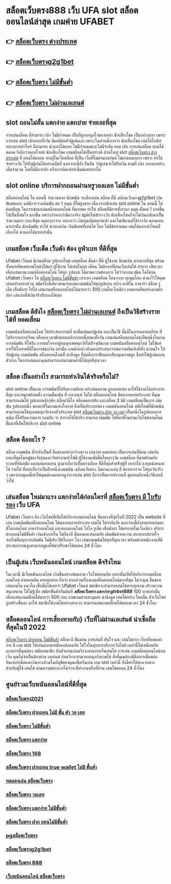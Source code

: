 # สล็อตเว็บตรง888 เว็บ UFA slot   สล็อตออนไลน์ล่าสุด เกมค่าย UFABET

## 👉 [สล็อตเว็บตรง ต่างประเทศ](https://m.gamblerape.com/login?action=login)
## 👉 [สล็อตเว็บตรงg2g1bet](https://m.gamblerape.com/login?action=login)
## 👉 [สล็อตเว็บตรง ไม่มีขั้นต่ำ](https://m.gamblerape.com/login?action=register)
## 👉 [สล็อตเว็บตรง ไม่ผ่านเอเยนต์](https://m.gamblerape.com/login?action=login)

##  slot ถอนไม่อั้น แตกง่าย แตกบ่าย จ่ายเอะที่สุด

การเล่นสล็อต ที่สามารถ  เบิก  ไม่มีกำหนด เป็นที่ถูกอกถูกใจของเหล่า นักเสี่ยงโชค เป็นอย่างมาก เพราะการเล่น slot   เบิกออกทั้งวัน มีผลดีต่อตัวผู้เล่นเอง เพราะในส่วนนี้หากว่า นักเสี่ยงโชค เล่นได้โบนัส เยอะมากเท่าไหร่ ก็สามารถ   นำออกได้แบบ ไม่มีกำหนดและไม่มีจำกัด ยอด เบิก  การเล่นสล็อต   ถอนได้ตลอด จึงถือว่าตอบโจทย์ นักเสี่ยงโชค  เกมสล็อตได้เป็นอย่างดี ส่วนใหญ่  slot [สล็อตเว็บตรง ต่างประเทศ](https://m.gamblerape.com/login?action=login) ที่  ถอนได้ตลอด จะอยู่ในเว็บสล็อต ที่เป็น  เว็บที่ไม่ผ่านเอเย่นต์  ไม่ผ่านคนกลาง  เพราะ ทำได้ จ่ายรางวัล ให้กับผู้เล่นได้อย่างเต็มที่ นอกจากนี้ยัง ยืนยัน  ว่าผู้เล่นจะได้รับเงิน ตามที่ เบิก ออกมาอย่างเต็มจำนวน โดยไม่มีการหัก หรือการคิดเปอร์เซ็นต์แต่อย่างใด 


##  slot online   บริการฝากถอนผ่านทรูวอลเลท ไม่มีขั้นต่ำ 

สล็อตออนไลน์ ใน ตอนนี้   จำนวนมาก นักพนัน จะเลือกเล่น สล็อต ที่มี *สล็อตเว็บตรงg2g1bet* เงินพิเศษเยอะ แต่มีการวางเดิมพัน ต่อ 1 หมุน  ที่ไม่สูงมาก เนื่องจากนักเล่น  slot online ใน ตอนนี้  ไม่ค่อยมีทุน  ในการเข้ามาเล่นสล็อตออนไลน์ ที่มากพอ ทำให้ สล็อตที่มีการตั้งราคา หมุน  ตั้งแต่ 1 บาทขึ้นไปเป็นที่สนใจ มากขึ้น เพราะถ้าหากว่ามีดวงจริง  spinไปเข้ารางวัล   นักเสี่ยงโชคก็จะได้เงินกลับมาเป็นจำนวนมาก เยอะที่สุด  เผลอๆอาจจะ เยอะกว่า  เงินทุนเดิมหลายเท่า และไม่เพียงแต่ได้รางวัล ตอบแทนมาเท่านั้น นักเดิมพัน  ทำได้  นำออกเงิน เงินพิเศษที่เล่นได้ โดย ไม่มีข้อกำหนด  เล่นได้มากเท่าไหนก็ เลือกได้  นำออกได้มากเท่านั้น


## เกมสล็อต  เว็บเด็ด เว็บดัง ต้อง  ยูฟ่าเบท ที่ดีที่สุด

 Ufabet เว็บแม่ มีเกมสล็อต รูปแบบใหม่ เกมสล็อต ชั้นนำ ที่มี ผู้ใช้งาน นิยมเล่น มากมายที่สุด  พร้อมทั้งคอยอัพเดทเกมใหม่ๆให้แก่ ผู้ใช้งาน ได้เล่นในทุก เดือน  ไม่ต้องเปลี่ยนเว็บเล่นให้ ลำบาก เสียเวลา เลือกเล่นเกม เกมสล็อตออนไลน์ ได้ทุก รูปแบบ ได้ตามความต้องการ  ไม่ว่าจะเกม ชนิด ใดก็ตาม Ufabet เว็บตรง ได้ [สล็อตเว็บตรง ไม่มีขั้นต่ำ](https://m.gamblerape.com/login?action=login) เสาะหา เกมสล็อต โดนๆจาก ทุกมุมโลก  นำมาไว้ให้คุณเล่นอย่างครบถ้วน  สมัครไอดีเดียวสามารถเล่นเกมพนันได้ทุกรูปแบบ  อย่าง คาสิโน บาคาร่า  สล็อต  รูเล็ต เสือมังกร ไฮโล เล่นเกมสล็อตออนไลน์ได้มากกว่า 300 เกมในเว็บเดียว เกมยอดฮิตอย่างเกมยิงปลา เล่นง่ายได้เงินจริงรับรองได้เลย


##  เกมสล็อต ดียังไง [สล็อตเว็บตรง ไม่ผ่านเอเยนต์](https://www.gamblerape.com/) ถึงเป็นวิธีสร้างรายได้ที่ ยอดเยี่ยม 

 เกมพนันสล็อตออนไลน์ ให้ประสบการณ์ที่ น่าตื่นเต้นแก่ผู้เล่น  และเป็นวิธี ชั้นดีในการคลายเครียด ที่ได้รับจากการเรียน หรือหาเวลาพักผ่อนหลังจากเหนื่อยมาทั้งวัน  เกมเล่นสล็อตออนไลน์เป็นหนึ่งในเกม การเดิมพัน ที่ได้รับ การสนใจจากผู้คนทุกเพศทุกวัยในปัจจุบันเกม เกมพนันสล็อตออนไลน์  ไม่ใช่แค่การให้โอกาสที่ดีในการชนะเงิน เท่านั้น เกมดังกล่าวยังมอบประสบการณ์ความบันเทิงที่ทั้ง น่าสนใจ ให้กับผู้เล่น  เกมเดิมพัน  สล็อตออนไลน์ที่ น่าดึงดูด ที่สุดคือกราฟิกและเสียงคุณภาพสูง ซึ่งทำให้ผู้เล่นถอนตัวยาก ในการเล่นและคุณสามารถเล่นเกมเหล่านี้ได้ทุกที่ทุกเวลา 


## สล็อต  เป็นอย่างไร สามารถทำเงินได้จริงหรือไม่?

 slot online เป็นเกม การพนันที่ได้รับความนิยม อย่างล้นหลาม  ถูกออกแบบ มาให้ใช้งานได้อย่างง่ายที่สุด  และสนุกพร้อมทั้ง ความตื่นเต้น ที่ กะเกณฑ์ ไม่ได้  สล็อตออนไลน์  มีหลากหลายประเภท  ที่คุณสามารถเล่นได้ รูปแบบหลักๆคือ  สล็อตวิดีโอ สล็อตคลาสสิก และสล็อต 3 มิติ เกมสล็อตเป็นการ เดิมพัน  รูปแบบหนึ่ง ของคาสิโนเกมแห่งโอกาส ถือเป็นประเภทของ  เกมพนันออนไลน์ สมัยใหม่ที่นักพนัน สามารถเล่นได้ทุกเพศทุกวัยจากทั่วประเทศ   slot [สล็อตเว็บตรง ฝาก วอ เลท](https://m.gamblerape.com/login?action=register)  เป็นหนึ่งในรูปแบบการพนัน ที่ได้รับความการ ยอมรับ ว่า  ทำรายได้ได้จริง สามารถ เดิมพัน ได้ที่คาสิโนผ่านเว็บไซต์ออนไลน์ชั้นนำที่เปิดให้บริการ slot online


##  สล็อต คืออะไร ?

สล็อต  เกมพนัน ที่กำลังเป็นที่ ชื่นชอบอย่างกว้างขวาง  เล่นง่าย  แตกบ่อย  เป็นการเล่นที่นิยม เล่นกัน เยอะที่สุดในหมู่ของวัยรุ่นและวัยทำงานทำให้มี ผู้ใช้งานเพิ่มขึ้นในทุกๆวัน  เกม์สล็อต ที่มาพร้อมกับระบบที่ทันสมัย และผลตอบแทน สูงมากถือว่าเป็นทางเลือก ที่ดีที่สุดสำหรับผู้ที่ อยากได้ ลงทุนน้อยและได้ รายได้ ที่เยอะถือว่าเป็นอีกหนึ่งเกมพนัน *สล็อตเว็บตรง ไม่ผ่านเอเย่น* ที่ ช่องทางรวย ได้ทุกวันจริง ๆ เพราะเหตุผลนี้ทำให้คุณต้องมาลองดูว่าการเล่น slot ถือว่าเป็นการทำงานที่ สุดยอดอีกหนึ่งวิธีเลยก็ว่าได้


## เล่นสล็อต ใหม่มาแรง แตกง่ายได้ก่อนใครที่ [สล็อตเว็บตรง มี ใบรับรอง](https://m.gamblerape.com/login?action=register)  เว็บ UFA

Ufabet เว็บตรง  คือ เว็บไซค์ที่เปิดให้บริการเกมออนไลน์ ที่มาแรงที่สุดในปี 2022 เป็น website ที่เล่น เกมเดิมพันสล็อตออนไลน์ ได้หลากหลายประเภท  เล่นได้ ไม่จำกัดวัย นอกจากนี้ยังสามารถเล่นคาสิโนออนไลน์ บาคาร่าออนไลน์ แทงบอลออนไลน์ ไฮโล รูเล็ต เสือมังกร ได้ครบจบในเว็บเดียว บริการ ฝากถอนไม่มีขั้นต่ำ  เงินเข้าภายใน ไม่กี่นาที  มั่นคงและปลอดภัย เดิมพันด้วยความ สบายอกสบายใจ  จ่ายไม่อั้นทุกการเดิมพัน ไม่มีประวัติเรื่องกา โกง เล่นเกมพนันได้ทุกที่ทุกเวลา พร้อมด้วยพนักงานที่มีประสบการณ์สูงสามารถดูแลให้คำปรึกษาได้ตลอด 24 ชั่วโมง


##  เป็นผู้เล่น เว็บพนันออนไลน์ เกมสล็อต  ดีจริงไหม

 ในเวลานี้ มีเว็บพนันออนไลน์ เกิดขึ้นอย่างล้มหลาม  เว็บไซค์ยอดฮิต เหล่านั้นเปิดให้บริการเกมสล็อตออนไลน์  ค่ายยอดฮิต ครบทุกค่าย  ถือว่า ครบถ้วนเรื่องเกมสล็อตออนไลน์มากที่สุด  ไม่ว่าคุณ ชื่นชอบ เล่นเกมใน แนวใด   เชื่อมั่นได้เลยว่า  Ufabet เว็บแม่  สมาชิกจะสามารถเล่นได้ครบทุกเกม สร้างความ สนุกสนาน ได้ไม่รู้เบื่อ สมัครขั้นต่ำเริ่มต้นที่ ***สล็อตเว็บตรง แตกง่าย gtrbet888*** 100 บาทเท่านั้น เลือกเล่นเกมสล็อตได้มากว่า 500 เกม ภาพเกมสวยสะดุดตา น่าดึงดูด เล่นได้อย่าง ไหลลื่น ตัวเว็บไซค์ถูกสร้างขึ้นมา มาให้ สมาชิกใช้งานได้อย่างสะดวก สามารถเล่นเกมสล็อตได้ตลอดเวลา 24 ชั่วโมง

## สล็อตออนไลน์  การเสี่ยงทายกับ} เว็บที่ไม่ผ่านเอเย่นต์ น่าเชื่อถือที่สุดในปี 2022 

 [สล็อตเว็บตรง ฝากถอน ไม่มีขั้นต่ำ](https://m.gamblerape.com/login?action=login) สล็อต  มี ขั้นตอน การเล่นที่ ทันใจ และ เล่นไม่ยาก เว็บสล็อตแตกง่าย มี เกม slot ให้เล่นมากมายมั่งคงปลอดภัย ใส่ใจในทุกการบริการเว็บไซต์ เหล่านี้ไม่เหมือนกับ แบบเก่าที่คุณต้อง สมัครสมาชิก กับตัวแทนก่อนจึงจะสามารถเริ่มเล่นได้ การเล่น เกมสล็อตออนไลน์บนเว็บ คุณไม่จำเป็นต้องผ่าน เอเย่นต์ ก่อนจึงจะสามารถสนุกกับเกมได้ สิ่งที่คุณต้องมีคือการเชื่อมต่ออินเทอร์เน็ตและเงินบางส่วนในบัญชีของคุณเพื่อเริ่มเล่น เกม slot เหล่านี้ สิ่งนี้ทำให้สะดวกมากสำหรับผู้ใช้ เล่นได้ ตามความต้องการไม่ว่าจะที่ทำงานหรือที่บ้าน เล่นได้ตลอด 24 ชั่วโมง

## ศูนย์รวมเว็บพนันออนไลน์ที่ดีที่สุด

### [สล็อตเว็บตรง2021](https://atom.io/themes/สมัครเว็บตรง%20สล็อต%20ฝาก-ถอน%20true%20wallet%202021%20เว็บสล็อตออนไลน์ใหม่มาแรง%20แจกเครดิตฟรี%20สล็อตแตกง่าย%20สล็อตpg)
### [สล็อตเว็บตรง ฝากถอน ไม่มี ขั้น ต่ํา วอ เลท](https://atom.io/themes/สมัครเว็บตรง%20joker%20สล็อต%20ฝาก10รับ100%20PGSlot%20JokerSlot%20เครดิดฟรี)
### [สล็อตเว็บตรง ไม่มีขั้นต่ำ](https://atom.io/themes/สมัครเว็บตรง%20สล็อต%20pg%20ฟรี%202021%20ทดลองเล่น%20เว็บสล็อตออนไลน์ใหม่มาแรง%20เกมส์สล็อตออนไลน์%20สล็อตแตกง่าย%20สล็อตpg)
### [สล็อตเว็บตรง แตกง่าย](https://atom.io/themes/สมัครเว็บตรง%20สล็อต%20ฝาก-ถอน%20true%20wallet%202021%20เว็บสล็อตออนไลน์ใหม่มาแรง%20เกมส์สล็อตออนไลน์%20สล็อตแตกง่าย%20สล็อตpg)
### [สล็อตเว็บตรง 168](https://atom.io/themes/สมัครเว็บตรง%20สล็อต%20pg%20เว็บตรงไม่ผ่านเอเย่นต์%202021%20สล็อตออนไลน์%20PGSLOT%20สล็อตแตกง่าย%20สล็อตpg%202022)
### [สล็อตเว็บตรง ฝากถอน true wallet ไม่มี ขั้นต่ำ](https://atom.io/themes/สมัครเว็บตรง%20สล็อตroyal%20เว็บสล็อตออนไลน์ใหม่มาแรง%20เกมส์สล็อตออนไลน์%20สล็อตแตกง่าย%20สล็อตpg)
### [ทดลองเล่น สล็อตเว็บตรง](https://atom.io/themes/สมัครเว็บตรง%20สล็อตpgวอเลท%20เว็บสล็อตออนไลน์ใหม่มาแรง%20แจกเครดิตฟรี%20สล็อตแตกง่าย%20สล็อตpg)
### [สล็อตเว็บตรง วอเลท](https://atom.io/themes/สมัครเว็บตรง%20joker%20สล็อต888%20SLOTXO%20เว็บพนันสล็อตออนไลน์อันดับ%201)
### [สล็อตเว็บตรง แตกง่าย ไม่มีขั้นต่ำ](https://atom.io/themes/สมัครเว็บตรง%20สล็อต%20เครดิตฟรี%20ไม่ต้องฝากก่อน%20ไม่ต้องแชร์%20เว็บสล็อตออนไลน์%20PGSLOT%20สล็อตแตกง่าย%20สล็อตpg)
### [สล็อตเว็บตรง ฝาก ถอนไม่มีขั้นต่ำ](https://atom.io/themes/สมัครเว็บตรง%20y9สล็อต%20SLOTXO%20เว็บพนันสล็อตออนไลน์อันดับ%201)
### [pgสล็อตเว็บตรง](https://atom.io/themes/สมัครเว็บตรง%2011hilo%20สล็อต%20PG%20Slot%20เว็บพนันสล็อตออนไลน์อันดับ%201)
### [สล็อตเว็บตรงg2g1bet](https://atom.io/themes/สมัครเว็บตรง%20สล็อต%20ยืนยัน%20otp%20รับ%20เครดิต%20ฟรี%20100%20SLOTXO%20เว็บพนันสล็อตออนไลน์อันดับ%201)
### [สล็อตเว็บตรง 888](https://atom.io/themes/สมัครเว็บตรง%20จีคลับ%20สล็อต%20มือถือ%20PGSlot%20JokerSlot%20เครดิดฟรี)
### [เว็บพนันออนไลน์ สล็อตเว็บตรง](https://atom.io/themes/สมัครเว็บตรง%20สล็อตxo%20888%20เว็บสล็อตออนไลน์ใหม่มาแรง%20แจกเครดิตฟรี%20สล็อตแตกง่าย%20สล็อตpg)